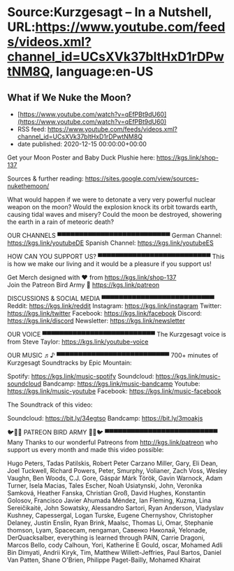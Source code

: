 # Source:Kurzgesagt – In a Nutshell, URL:https://www.youtube.com/feeds/videos.xml?channel_id=UCsXVk37bltHxD1rDPwtNM8Q, language:en-US

## What if We Nuke the Moon?
 - [https://www.youtube.com/watch?v=qEfPBt9dU60](https://www.youtube.com/watch?v=qEfPBt9dU60)
 - RSS feed: https://www.youtube.com/feeds/videos.xml?channel_id=UCsXVk37bltHxD1rDPwtNM8Q
 - date published: 2020-12-15 00:00:00+00:00

Get your Moon Poster and Baby Duck Plushie here:
https://kgs.link/shop-137

Sources & further reading:
https://sites.google.com/view/sources-nukethemoon/

What would happen if we were to detonate a very very powerful nuclear weapon on the moon? Would the explosion knock its orbit towards  earth, causing tidal waves and misery? Could the moon be destroyed, showering the earth in a rain of meteoric death? 

OUR CHANNELS
▀▀▀▀▀▀▀▀▀▀▀▀▀▀▀▀▀▀▀▀▀▀▀▀▀▀
German Channel: https://kgs.link/youtubeDE 
Spanish Channel: https://kgs.link/youtubeES 


HOW CAN YOU SUPPORT US?
▀▀▀▀▀▀▀▀▀▀▀▀▀▀▀▀▀▀▀▀▀▀▀▀▀▀
This is how we make our living and it would be a pleasure if you support us!

Get Merch designed with ❤ from https://kgs.link/shop-137  
Join the Patreon Bird Army 🐧 https://kgs.link/patreon  


DISCUSSIONS & SOCIAL MEDIA
▀▀▀▀▀▀▀▀▀▀▀▀▀▀▀▀▀▀▀▀▀▀▀▀▀▀
Reddit:            https://kgs.link/reddit
Instagram:     https://kgs.link/instagram
Twitter:           https://kgs.link/twitter
Facebook:      https://kgs.link/facebook
Discord:          https://kgs.link/discord
Newsletter:    https://kgs.link/newsletter


OUR VOICE
▀▀▀▀▀▀▀▀▀▀▀▀▀▀▀▀▀▀▀▀▀▀▀▀▀▀
The Kurzgesagt voice is from 
Steve Taylor:  https://kgs.link/youtube-voice


OUR MUSIC ♬♪
▀▀▀▀▀▀▀▀▀▀▀▀▀▀▀▀▀▀▀▀▀▀▀▀▀▀
700+ minutes of Kurzgesagt Soundtracks by Epic Mountain:

Spotify:            https://kgs.link/music-spotify
Soundcloud:   https://kgs.link/music-soundcloud
Bandcamp:     https://kgs.link/music-bandcamp
Youtube:          https://kgs.link/music-youtube
Facebook:       https://kgs.link/music-facebook

The Soundtrack of this video:

Soundcloud:   https://bit.ly/34egtso
Bandcamp:     https://bit.ly/3moakjs


🐦🐧🐤 PATREON BIRD ARMY 🐤🐧🐦
▀▀▀▀▀▀▀▀▀▀▀▀▀▀▀▀▀▀▀▀▀▀▀▀▀▀
Many Thanks to our wonderful Patreons from http://kgs.link/patreon who support us every month and made this video possible:

Hugo Peters, Tadas Patilskis, Robert Peter Carzano Miller, Gary, Eli Dean, Joel Tuckwell, Richard Powers, Peter, Smurphy, Volianer, Zach Voss, Wesley Vaughn, Ben Woods, C.J. Gore, Gáspár Márk Török, Gavin Warnock, Adam Turner, Isela Macias, Tales Escher, Noah Usiatynski, John, Veronika Samková, Heather Fanska, Christian Groß, David Hughes, Konstantin Golosov, Francisco Javier Ahumada Méndez, Ian Fleming, Kuzma, Lina Sereičikaitė, John Sowatsky, Alessandro Sartori, Ryan Anderson, Vladyslav Kushney, Capessergal, Logan Turske, Eugene Chernyshov, Christopher Delaney, Justin Enslin, Ryan Brink, Maalsc, Thomas Li, Omar, Stephanie thomson, Lyam, Spacecam, nengaman, Савенко Николай, Yelonade, DerQuacksalber, everything is learned through PAIN, Carrie Dragoni, Marcos Bello, cody Calhoun, Yori, Katherine E Gould, oscar, Mohamed Adli Bin Dimyati, Andrii Kiryk, Tim, Matthew Willett-Jeffries, Paul Bartos, Daniel Van Patten, Shane O'Brien, Philippe Paget-Bailly, Mohamed Khairat

